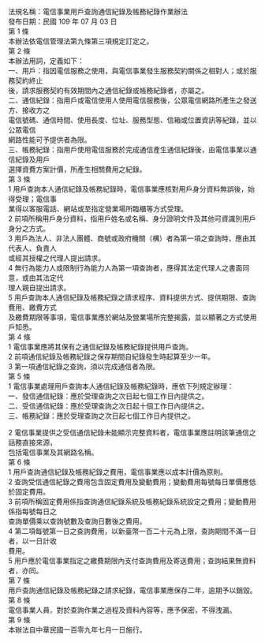 法規名稱：電信事業用戶查詢通信紀錄及帳務紀錄作業辦法  
發布日期：民國 109 年 07 月 03 日  
第 1 條  
本辦法依電信管理法第九條第三項規定訂定之。  
第 2 條  
本辦法用詞，定義如下：  
一、用戶：指因電信服務之使用，與電信事業發生服務契約關係之相對人；或於服務契約終止  
後，請求服務契約有效期間內之通信紀錄或帳務紀錄者，亦屬之。  
二、通信紀錄：指用戶或電信使用人使用電信服務後，公眾電信網路所產生之發送方、接收方之  
電信號碼、通信時間、使用長度、位址、服務型態、信箱或位置資訊等紀錄，並以公眾電信  
網路性能可予提供者為限。  
三、帳務紀錄：指用戶使用電信服務於完成通信產生通信紀錄後，由電信事業以通信紀錄及用戶  
選擇資費方案計價，所產生相關費用之紀錄。  
第 3 條  
1 用戶查詢本人通信紀錄及帳務紀錄時，電信事業應核對用戶身分資料無誤後，始得受理；電信事  
業得以客服電話、網站或至指定營業場所臨櫃等方式受理。  
2 前項所稱用戶身分資料，指用戶姓名或名稱、身分證明文件及其他可資識別用戶身分之方式。  
3 用戶為法人、非法人團體、商號或政府機關（構）者為第一項之查詢時，應由其代表人、負責人  
或經其授權之代理人提出請求。  
4 無行為能力人或限制行為能力人為第一項查詢者，應得其法定代理人之書面同意，或由其法定代  
理人親自提出請求。  
5 用戶查詢本人通信紀錄及帳務紀錄之請求程序、資料提供方式、提供期限、查詢費用、繳費方式  
及繳費期限等事項，電信事業應於網站及營業場所完整揭露，並以顯著之方式使用戶知悉。  
第 4 條  
1 電信事業應將其保有之通信紀錄及帳務紀錄提供用戶查詢。  
2 前項通信紀錄及帳務紀錄之保存期間自紀錄發生時起算至少一年。  
3 第一項通信紀錄之查詢，須以完成通信者為限。  
第 5 條  
1 電信事業處理用戶查詢本人通信紀錄及帳務紀錄時，應依下列規定辦理：  
一、發信通信紀錄：應於受理查詢之次日起七個工作日內提供之。  
二、受信通信紀錄：應於受理查詢之次日起十個工作日內提供之。  
三、帳務紀錄：應於受理查詢之次日起七個工作日內提供之。  


2 電信事業提供之受信通信紀錄未能顯示完整資料者，電信事業應註明該筆通信之話務直接來源，  
包括電信事業及其網路名稱。  
第 6 條  
1 用戶查詢通信紀錄及帳務紀錄之費用，電信事業應以成本計價為原則。  
2 查詢受信通信紀錄之費用包含固定費用及變動費用；變動費用每號每日單價應低於固定費用。  
3 前項所稱固定費用係指查詢通信紀錄系統及帳務紀錄系統設定之費用；變動費用係指每號每日之  
查詢單價乘以查詢號數及查詢日數後之費用。  
4 第二項每號第一日之查詢費用，以新臺幣一百二十元為上限，查詢期間不滿一日者，以一日計收  
費用。  
5 用戶應於電信事業指定之繳費期限內支付查詢費用及寄送費用；查詢結果無資料者，亦同。  
第 7 條  
用戶查詢通信紀錄及帳務紀錄之請求紀錄，電信事業應保存二年，逾期予以銷毀。  
第 8 條  
電信事業人員，對於查詢作業之過程及資料內容等，應予保密，不得洩漏。  
第 9 條  
本辦法自中華民國一百零九年七月一日施行。  


